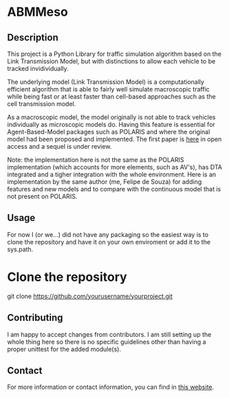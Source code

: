 # ABMMeso

## Description
This project is a Python Library for traffic simulation algorithm based on the Link Transmission Model, but with distinctions to allow each vehicle to be tracked invidividually.

The underlying model (Link Transmission Model) is a computationally efficient algorithm that is able to fairly well simulate macroscopic traffic while being fast or at least faster than cell-based approaches such as the cell transmission model.

As a macroscopic model, the model originally is not able to track vehicles individually as microscopic models do. Having this feature is essential for Agent-Based-Model packages such as POLARIS and where the original model had been proposed and implemented. The first paper is [here](https://www.sciencedirect.com/science/article/pii/S1877050919305824) in open access and a sequel is under review. 

Note: the implementation here is not the same as the POLARIS implementation (which accounts for more elements, such as AV's), has DTA integrated and a tigher integration with the whole environment. Here is an implementation by the same author (me, Felipe de Souza) for adding features and new models and to compare with the continuous model that is not present on POLARIS. 

## Usage
For now I (or we...) did not have any packaging so the easiest way is to clone the repository and have it on your own enviroment or add it to the sys.path.

# Clone the repository
git clone https://github.com/yourusername/yourproject.git


## Contributing
I am happy to accept changes from contributors. I am still setting up the whole thing here so there is no specific guidelines other than having a proper unittest for the added module(s).


## Contact
For more information or contact information, you can find in [this website](http://www.felipedesouza.net).